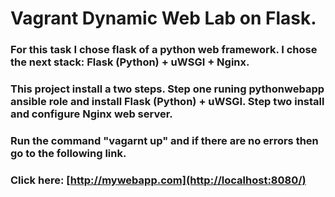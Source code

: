 # Vagrant Dynamic Web Lab on Flask.

### For this task I chose flask of a python web framework. I chose the next stack: Flask (Python) + uWSGI + Nginx.
### This project install a two steps. Step one runing pythonwebapp ansible role and install Flask (Python) + uWSGI. Step two install and configure Nginx web server.

### Run the command "vagarnt up" and if there are no errors then go to the following link.
### Click here: [http://mywebapp.com](http://localhost:8080/)
